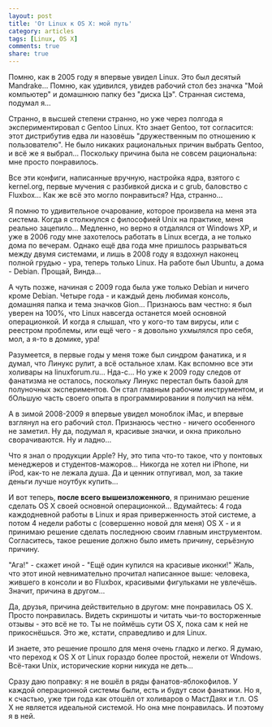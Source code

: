 ```yaml
---
layout: post
title: 'От Linux к OS X: мой путь'
category: articles
tags: [Linux, OS X]
comments: true
share: true
---
```

Помню, как в 2005 году я впервые увидел Linux. Это был десятый Mandrake… Помню, как удивился, увидев рабочий стол без значка "Мой компьютер" и домашнюю папку без "диска Цэ". Странная система, подумал я…

Странно, в высшей степени странно, но уже через полгода я экспериментировал с Gentoo Linux. Кто знает Gentoo, тот согласится: этот дистрибутив едва ли назовёшь "дружественным по отношению к пользователю". Не было никаких рациональных причин выбрать Gentoo, и всё же я выбрал… Поскольку причина была не совсем рациональна: мне просто понравилось.

Все эти конфиги, написанные вручную, настройка ядра, взятого с kernel.org, первые мучения с разбивкой диска и с grub, баловство с Fluxbox… Как же всё это могло понравиться? Нда, странно…

Я помню то удивительное очарование, которое произвела на меня эта система. Когда я столкнулся с философией Unix на практике, меня реально зацепило… Медленно, но верно я отдалялся от Windows XP, и уже в 2006 году мне захотелось работать в Linux всегда, а не только дома по вечерам. Однако ещё два года мне пришлось разрываться между двумя системами, и лишь в 2008 году я вздохнул наконец полной грудью - ура, теперь только Linux. На работе был Ubuntu, а дома - Debian. Прощай, Винда…

А чуть позже, начиная с 2009 года была уже только Debian и ничего кроме Debian. Четыре года - и каждый день любимая консоль, домашняя папка и тема значков Gion… Признаюсь вам честно: я был уверен на 100%, что Linux навсегда останется моей основной операционкой. И когда я слышал, что у кого-то там вирусы, или с реестром проблемы, или ещё чего - я довольно ухмылялся про себя, мол, а я-то в домике, ура!

Разумеется, в первые годы у меня тоже был синдром фанатика, и я думал, что Линукс рулит, а всё остальное хлам. Как вспомню все эти холивары на linuxforum.ru… Нда-с… Но уже к 2009 году следов от фанатизма не осталось, поскольку Линукс перестал быть базой для полуночных экспериментов. Он стал главным рабочим инструментом, и бОльшую часть своего опыта в программировании я получил на нём.

А в зимой 2008-2009 я впервые увидел моноблок iMac, и впервые взглянул на его рабочий стол. Признаюсь честно - ничего особенного не заметил. Ну да, подумал я, красивые значки, и окна прикольно сворачиваются. Ну и ладно…

Что я знал о продукции Apple? Ну, это типа что-то такое, что у понтовых менеджеров и студентов-мажоров… Никогда не хотел ни iPhone, ни iPod, как-то не лежала душа. Да и ценник отпугивал, мол, за такие деньги лучше ноутбук купить…

И вот теперь, **после всего вышеизложенного**, я принимаю решение сделать OS X своей основной операционкой… Вдумайтесь: 4 года каждодневной работы в Linux и ярая приверженность этой системе, а потом 4 недели работы с (совершенно новой для меня) OS X - и я принимаю решение сделать последнюю своим главным инструментом. Согласитесь, такое решение должно было иметь причину, серьёзную причину.

"Ага!" - скажет иной - "Ещё один купился на красивые иконки!" Жаль, что этот иной невнимательно прочитал написанное выше: человека, жившего в консоли и во Fluxbox, красивыми фигульками не увлечёшь. Значит, причина в другом…

Да, друзья, причина действительно в другом: мне понравилась OS X. Просто понравилась. Видеть скриншоты и читать чьи-то восторженные отзывы - это всё не то. Ты не поймёшь сути OS X, пока сам к ней не прикоснёшься. Это же, кстати, справедливо и для Linux.

И знаете, это решение прошло для меня очень гладко и легко. Я думаю, что переход к OS X от Linux гораздо более простой, нежели от Wndows. Всё-таки Unix, исторические корни никуда не деть…

Сразу даю поправку: я не вошёл в ряды фанатов-яблокофилов. У каждой операционной системы были, есть и будут свои фанатики. Но я, к счастью, уже три года как отошёл от холиваров о МастДаях и т.п. OS X не является идеальной системой. Но она мне понравилась. И поэтому я в ней.
